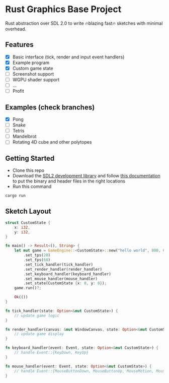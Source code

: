 # Rust Graphics Base Project

Rust abstraction over SDL 2.0 to write 🔥blazing fast🔥 sketches with minimal overhead.

## Features
- [x] Basic interface (tick, render and input event handlers)
- [x] Example program
- [x] Custom game state
- [ ] Screenshot support
- [ ] WGPU shader support
- [ ] ...
- [ ] Profit

## Examples (check branches)
- [x] Pong
- [ ] Snake
- [ ] Tetris
- [ ] Mandelbrot
- [ ] Rotating 4D cube and other polytopes

## Getting Started
- Clone this repo
- Download the [SDL2 development library](https://github.com/libsdl-org/SDL/releases) and follow [this documentation](https://crates.io/crates/sdl2) to put the binary and header files in the right locations
- Run this command
```
cargo run
```

## Sketch Layout
```rs
struct CustomState {
    x: i32,
    y: i32,
}

fn main() -> Result<(), String> {
    let mut game = GameEngine::<CustomState>::new("hello world", 800, 600)
        .set_tps(20)
        .set_fps(60)
        .set_tick_handler(tick_handler)
        .set_render_handler(render_handler)
        .set_keyboard_handler(keyboard_handler)
        .set_mouse_handler(mouse_handler)
        .set_state(CustomState {x: 0, y: 0});
    game.run()?;

    Ok(())
}

fn tick_handler(state: Option<&mut CustomState>) {
    // update game logic
}

fn render_handler(canvas: &mut WindowCanvas, state: Option<&mut CustomState>) {
    // update game display
}

fn keyboard_handler(event: Event, state: Option<&mut CustomState>) {
    // handle Event::{KeyDown, KeyUp}
}

fn mouse_handler(event: Event, state: Option<&mut CustomState>) {
    // handle Event::{MouseButtonDown, MouseButtonUp, MouseMotion, MouseWheel}
}
```